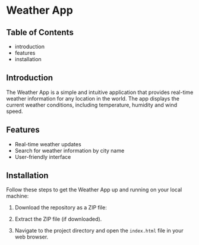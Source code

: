# Weather App

## Table of Contents
- introduction
- features
- installation

## Introduction
The Weather App is a simple and intuitive application that provides real-time weather information for any location in the world. The app displays the current weather conditions, including temperature, humidity and wind speed.

## Features
- Real-time weather updates
- Search for weather information by city name
- User-friendly interface

## Installation
Follow these steps to get the Weather App up and running on your local machine:

1. Download the repository as a ZIP file:

2. Extract the ZIP file (if downloaded).

3. Navigate to the project directory and open the `index.html` file in your web browser.
